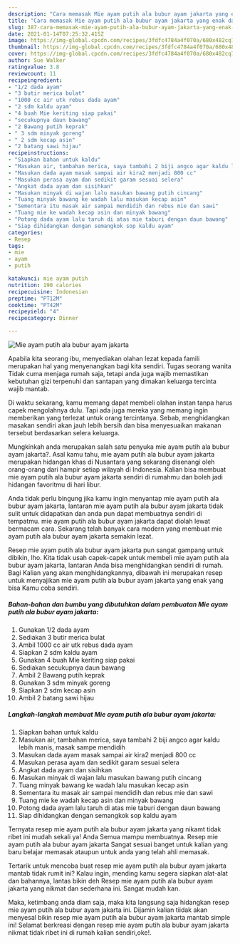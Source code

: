 ```yaml
---
description: "Cara memasak Mie ayam putih ala bubur ayam jakarta yang enak dan Mudah Dibuat"
title: "Cara memasak Mie ayam putih ala bubur ayam jakarta yang enak dan Mudah Dibuat"
slug: 387-cara-memasak-mie-ayam-putih-ala-bubur-ayam-jakarta-yang-enak-dan-mudah-dibuat
date: 2021-01-14T07:25:32.415Z
image: https://img-global.cpcdn.com/recipes/3fdfc4784a4f070a/680x482cq70/mie-ayam-putih-ala-bubur-ayam-jakarta-foto-resep-utama.jpg
thumbnail: https://img-global.cpcdn.com/recipes/3fdfc4784a4f070a/680x482cq70/mie-ayam-putih-ala-bubur-ayam-jakarta-foto-resep-utama.jpg
cover: https://img-global.cpcdn.com/recipes/3fdfc4784a4f070a/680x482cq70/mie-ayam-putih-ala-bubur-ayam-jakarta-foto-resep-utama.jpg
author: Sue Walker
ratingvalue: 3.8
reviewcount: 11
recipeingredient:
- "1/2 dada ayam"
- "3 butir merica bulat"
- "1000 cc air utk rebus dada ayam"
- "2 sdm kaldu ayam"
- "4 buah Mie keriting siap pakai"
- "secukupnya daun bawang"
- "2 Bawang putih keprak"
- " 3 sdm minyak goreng"
- " 2 sdm kecap asin"
- "2 batang sawi hijau"
recipeinstructions:
- "Siapkan bahan untuk kaldu"
- "Masukan air, tambahan merica, saya tambahi 2 biji angco agar kaldu lebih manis, masak sampe mendidih"
- "Masukan dada ayam masak sampai air kira2 menjadi 800 cc"
- "Masukan perasa ayam dan sedikit garam sesuai selera"
- "Angkat dada ayam dan sisihkan"
- "Masukan minyak di wajan lalu masukan bawang putih cincang"
- "Tuang minyak bawang ke wadah lalu masukan kecap asin"
- "Sementara itu masak air sampai mendidih dan rebus mie dan sawi"
- "Tuang mie ke wadah kecap asin dan minyak bawang"
- "Potong dada ayam lalu taruh di atas mie taburi dengan daun bawang"
- "Siap dihidangkan dengan semangkok sop kaldu ayam"
categories:
- Resep
tags:
- mie
- ayam
- putih

katakunci: mie ayam putih 
nutrition: 190 calories
recipecuisine: Indonesian
preptime: "PT12M"
cooktime: "PT42M"
recipeyield: "4"
recipecategory: Dinner

---
```



![Mie ayam putih ala bubur ayam jakarta](https://img-global.cpcdn.com/recipes/3fdfc4784a4f070a/680x482cq70/mie-ayam-putih-ala-bubur-ayam-jakarta-foto-resep-utama.jpg)

Apabila kita seorang ibu, menyediakan olahan lezat kepada famili merupakan hal yang menyenangkan bagi kita sendiri. Tugas seorang  wanita Tidak cuma menjaga rumah saja, tetapi anda juga wajib memastikan kebutuhan gizi terpenuhi dan santapan yang dimakan keluarga tercinta wajib mantab.

Di waktu  sekarang, kamu memang dapat membeli olahan instan tanpa harus capek mengolahnya dulu. Tapi ada juga mereka yang memang ingin memberikan yang terlezat untuk orang tercintanya. Sebab, menghidangkan masakan sendiri akan jauh lebih bersih dan bisa menyesuaikan makanan tersebut berdasarkan selera keluarga. 



Mungkinkah anda merupakan salah satu penyuka mie ayam putih ala bubur ayam jakarta?. Asal kamu tahu, mie ayam putih ala bubur ayam jakarta merupakan hidangan khas di Nusantara yang sekarang disenangi oleh orang-orang dari hampir setiap wilayah di Indonesia. Kalian bisa membuat mie ayam putih ala bubur ayam jakarta sendiri di rumahmu dan boleh jadi hidangan favoritmu di hari libur.

Anda tidak perlu bingung jika kamu ingin menyantap mie ayam putih ala bubur ayam jakarta, lantaran mie ayam putih ala bubur ayam jakarta tidak sulit untuk didapatkan dan anda pun dapat membuatnya sendiri di tempatmu. mie ayam putih ala bubur ayam jakarta dapat diolah lewat bermacam cara. Sekarang telah banyak cara modern yang membuat mie ayam putih ala bubur ayam jakarta semakin lezat.

Resep mie ayam putih ala bubur ayam jakarta pun sangat gampang untuk dibikin, lho. Kita tidak usah capek-capek untuk membeli mie ayam putih ala bubur ayam jakarta, lantaran Anda bisa menghidangkan sendiri di rumah. Bagi Kalian yang akan menghidangkannya, dibawah ini merupakan resep untuk menyajikan mie ayam putih ala bubur ayam jakarta yang enak yang bisa Kamu coba sendiri.

<!--inarticleads1-->

##### Bahan-bahan dan bumbu yang dibutuhkan dalam pembuatan Mie ayam putih ala bubur ayam jakarta:

1. Gunakan 1/2 dada ayam
1. Sediakan 3 butir merica bulat
1. Ambil 1000 cc air utk rebus dada ayam
1. Siapkan 2 sdm kaldu ayam
1. Gunakan 4 buah Mie keriting siap pakai
1. Sediakan secukupnya daun bawang
1. Ambil 2 Bawang putih keprak
1. Gunakan  3 sdm minyak goreng
1. Siapkan  2 sdm kecap asin
1. Ambil 2 batang sawi hijau




<!--inarticleads2-->

##### Langkah-langkah membuat Mie ayam putih ala bubur ayam jakarta:

1. Siapkan bahan untuk kaldu
1. Masukan air, tambahan merica, saya tambahi 2 biji angco agar kaldu lebih manis, masak sampe mendidih
1. Masukan dada ayam masak sampai air kira2 menjadi 800 cc
1. Masukan perasa ayam dan sedikit garam sesuai selera
1. Angkat dada ayam dan sisihkan
1. Masukan minyak di wajan lalu masukan bawang putih cincang
1. Tuang minyak bawang ke wadah lalu masukan kecap asin
1. Sementara itu masak air sampai mendidih dan rebus mie dan sawi
1. Tuang mie ke wadah kecap asin dan minyak bawang
1. Potong dada ayam lalu taruh di atas mie taburi dengan daun bawang
1. Siap dihidangkan dengan semangkok sop kaldu ayam




Ternyata resep mie ayam putih ala bubur ayam jakarta yang nikamt tidak ribet ini mudah sekali ya! Anda Semua mampu membuatnya. Resep mie ayam putih ala bubur ayam jakarta Sangat sesuai banget untuk kalian yang baru belajar memasak ataupun untuk anda yang telah ahli memasak.

Tertarik untuk mencoba buat resep mie ayam putih ala bubur ayam jakarta mantab tidak rumit ini? Kalau ingin, mending kamu segera siapkan alat-alat dan bahannya, lantas bikin deh Resep mie ayam putih ala bubur ayam jakarta yang nikmat dan sederhana ini. Sangat mudah kan. 

Maka, ketimbang anda diam saja, maka kita langsung saja hidangkan resep mie ayam putih ala bubur ayam jakarta ini. Dijamin kalian tiidak akan menyesal bikin resep mie ayam putih ala bubur ayam jakarta mantab simple ini! Selamat berkreasi dengan resep mie ayam putih ala bubur ayam jakarta nikmat tidak ribet ini di rumah kalian sendiri,oke!.

